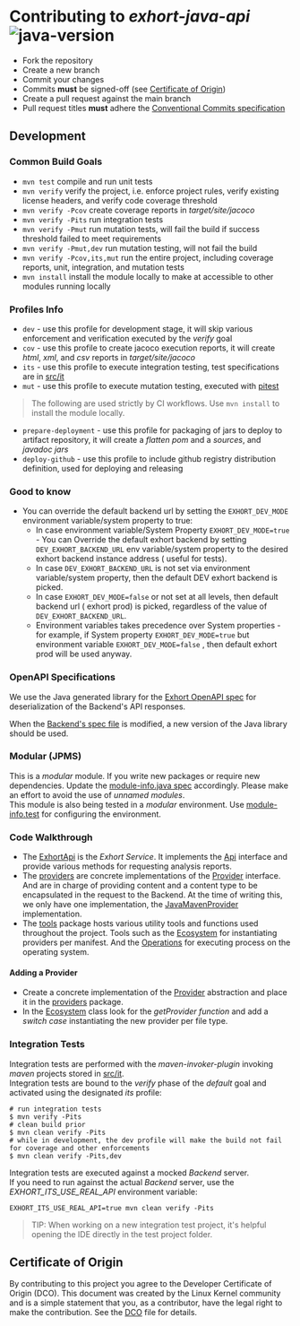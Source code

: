 # Contributing to *exhort-java-api*<br/>![java-version][10]

* Fork the repository
* Create a new branch
* Commit your changes
* Commits <strong>must</strong> be signed-off (see [Certificate of Origin](#certificate-of-origin))
* Create a pull request against the main branch
* Pull request titles <strong>must</strong> adhere the [Conventional Commits specification][0]

## Development

### Common Build Goals

* `mvn test` compile and run unit tests
* `mvn verify` verify the project, i.e. enforce project rules, verify existing license headers,
  and verify code coverage threshold
* `mvn verify -Pcov` create coverage reports in *target/site/jacoco*
* `mvn verify -Pits` run integration tests
* `mvn verify -Pmut` run mutation tests, will fail the build if success threshold failed to meet requirements
* `mvn verify -Pmut,dev` run mutation testing, will not fail the build
* `mvn verify -Pcov,its,mut` run the entire project, including coverage reports, unit, integration, and mutation tests 
* `mvn install` install the module locally to make at accessible to other modules running locally

### Profiles Info

* `dev` - use this profile for development stage, it will skip various enforcement and verification
  executed by the *verify* goal
* `cov` - use this profile to create jacoco execution reports, it will create *html*, *xml*, and *csv*
  reports in *target/site/jacoco*
* `its` - use this profile to execute integration testing, test specifications are in [src/it](src/it)
* `mut` - use this profile to execute mutation testing, executed with [pitest](https://pitest.org)
> The following are used strictly by CI workflows. Use `mvn install` to install the module locally.
* `prepare-deployment` - use this profile for packaging of jars to deploy to artifact repository,
  it will create a *flatten pom* and a *sources*, and *javadoc* *jars*
* `deploy-github` - use this profile to include github registry distribution definition,
  used for deploying and releasing

### Good to know

* You can override the default backend url by setting the `EXHORT_DEV_MODE` environment variable/system property to true:
  * In case environment variable/System Property `EXHORT_DEV_MODE=true` - You can Override the default exhort backend by setting  
    `DEV_EXHORT_BACKEND_URL` env variable/system property to the desired exhort backend instance address ( useful for tests).
  * In case `DEV_EXHORT_BACKEND_URL` is not set via environment variable/system property, then the default DEV exhort backend is picked.
  * In case `EXHORT_DEV_MODE=false` or not set at all levels, then default backend url ( exhort prod) is picked, regardless of the value of `DEV_EXHORT_BACKEND_URL`.
  * Environment variables takes precedence over System properties - for example, if System property `EXHORT_DEV_MODE=true`
    but environment variable `EXHORT_DEV_MODE=false` , then default exhort prod will be used anyway.

### OpenAPI Specifications

We use the Java generated library for the [Exhort OpenAPI spec][1] for deserialization of the Backend's
API responses.<br/>

When the [Backend's spec file][1] is modified, a new
version of the Java library should be used.

### Modular (JPMS)

This is a *modular* module. If you write new packages or require new dependencies.
Update the [module-info.java spec](src/main/java/module-info.java) accordingly.
Please make an effort to avoid the use of *unnamed modules*.<br/>
This module is also being tested in a *modular* environment. Use
[module-info.test](src/test/java/module-info.test) for configuring the environment.

### Code Walkthrough

* The [ExhortApi](src/main/java/com/redhat/exhort/impl/ExhortApi.java) is the *Exhort Service*. It implements the
  [Api](src/main/java/com/redhat/exhort/Api.java) interface and provide various methods for requesting analysis reports.
* The [providers](src/main/java/com/redhat/exhort/providers) are concrete implementations of the
  [Provider](src/main/java/com/redhat/exhort/Provider.java) interface. And are in charge of providing content and a
  content type to be encapsulated in the request to the Backend. At the time of writing this, we only have one
  implementation, the [JavaMavenProvider](src/main/java/com/redhat/exhort/providers/JavaMavenProvider.java)
  implementation.
* The [tools](src/main/java/com/redhat/exhort/tools) package hosts various utility tools and functions used throughout
  the project. Tools such as the [Ecosystem](src/main/java/com/redhat/exhort/tools/Ecosystem.java) for instantiating
  providers per manifest. And the [Operations](src/main/java/com/redhat/exhort/tools/Operations.java) for executing
  process on the operating system.

#### Adding a Provider

* Create a concrete implementation of the [Provider](src/main/java/com/redhat/exhort/Provider.java) abstraction and place
  it in the [providers](src/main/java/com/redhat/exhort/providers) package.
* In the [Ecosystem](src/main/java/com/redhat/exhort/tools/Ecosystem.java) class look for the *getProvider function*
  and add a *switch case* instantiating the new provider per file type.

### Integration Tests

Integration tests are performed with the _maven-invoker-plugin_ invoking _maven_ projects stored in [src/it](src/it).<br/>
Integration tests are bound to the _verify_ phase of the _default_ goal and activated using the designated _its_ profile:

```shell
# run integration tests
$ mvn verify -Pits
# clean build prior
$ mvn clean verify -Pits
# while in development, the dev profile will make the build not fail for coverage and other enforcements  
$ mvn clean verify -Pits,dev
```

Integration tests are executed against a mocked _Backend_ server.<br/>
If you need to run against the actual _Backend_ server, use the _EXHORT_ITS_USE_REAL_API_ environment variable:

```shell
EXHORT_ITS_USE_REAL_API=true mvn clean verify -Pits
```

> TIP: When working on a new integration test project, it's helpful opening the IDE directly in the test project folder.

## Certificate of Origin

By contributing to this project you agree to the Developer Certificate of
Origin (DCO). This document was created by the Linux Kernel community and is a
simple statement that you, as a contributor, have the legal right to make the
contribution. See the [DCO](DCO) file for details.

<!-- Real links -->
[0]: https://www.conventionalcommits.org/en/v1.0.0/
[1]: https://github.com/guacsec/trustify-da-api-spec/blob/main/api/v4/openapi.yaml

<!-- Badge links -->
[10]: https://badgen.net/badge/Java%20Version/11/5382a1
